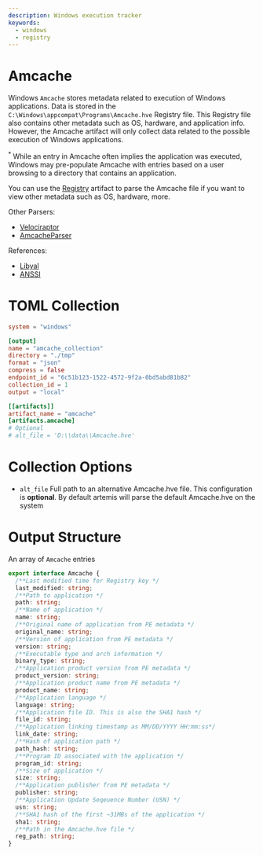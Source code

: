 ```yaml
---
description: Windows execution tracker
keywords:
  - windows
  - registry
---
```


# Amcache

Windows `Amcache` stores metadata related to execution of Windows applications.
Data is stored in the `C:\Windows\appcompat\Programs\Amcache.hve` Registry file.
This Registry file also contains other metadata such as OS, hardware, and
application info. However, the Amcache artifact will only collect data related
to the possible execution of Windows applications.

<sup>*</sup> While an entry in Amcache often implies the application was
executed, Windows may pre-populate Amcache with entries based on a user browsing
to a directory that contains an application.

You can use the [Registry](./registry.md) artifact to parse the Amcache file if
you want to view other metadata such as OS, hardware, more.

Other Parsers:

- [Velociraptor](https://docs.velociraptor.app/artifact_references/pages/windows.detection.amcache/)
- [AmcacheParser](https://ericzimmerman.github.io/#!index.md)

References:

- [Libyal](https://github.com/libyal/dtformats/blob/main/documentation/AMCache%20file%20(AMCache.hve)%20format.asciidoc)
- [ANSSI](https://www.ssi.gouv.fr/uploads/2019/01/anssi-coriin_2019-analysis_amcache.pdf)

# TOML Collection

```toml
system = "windows"

[output]
name = "amcache_collection"
directory = "./tmp"
format = "json"
compress = false
endpoint_id = "6c51b123-1522-4572-9f2a-0bd5abd81b82"
collection_id = 1
output = "local"

[[artifacts]]
artifact_name = "amcache"
[artifacts.amcache]
# Optional
# alt_file = 'D:\\data\\Amcache.hve'
```

# Collection Options

- `alt_file` Full path to an alternative Amcache.hve file. This configuration is
  **optional**. By default artemis will parse the default Amcache.hve on the
  system

# Output Structure

An array of `Amcache` entries

```typescript
export interface Amcache {
  /**Last modified time for Registry key */
  last_modified: string;
  /**Path to application */
  path: string;
  /**Name of application */
  name: string;
  /**Original name of application from PE metadata */
  original_name: string;
  /**Version of application from PE metadata */
  version: string;
  /**Executable type and arch information */
  binary_type: string;
  /**Application product version from PE metadata */
  product_version: string;
  /**Application product name from PE metadata */
  product_name: string;
  /**Application language */
  language: string;
  /**Application file ID. This is also the SHA1 hash */
  file_id: string;
  /**Application linking timestamp as MM/DD/YYYY HH:mm:ss*/
  link_date: string;
  /**Hash of application path */
  path_hash: string;
  /**Program ID associated with the application */
  program_id: string;
  /**Size of application */
  size: string;
  /**Application publisher from PE metadata */
  publisher: string;
  /**Application Update Seqeuence Number (USN) */
  usn: string;
  /**SHA1 hash of the first ~31MBs of the application */
  sha1: string;
  /**Path in the Amcache.hve file */
  reg_path: string;
}
```
